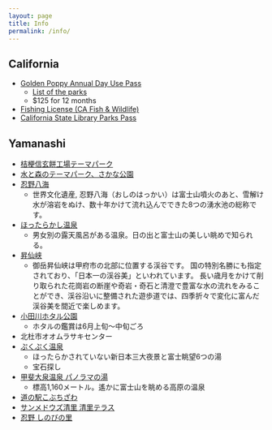 ```yaml
---
layout: page
title: Info
permalink: /info/
---
```


## California 
- [Golden Poppy Annual Day Use Pass](https://store.parks.ca.gov/product/golden-poppy-annual-day-use-pass/)
  - [List of the parks](https://store.parks.ca.gov/wp-content/uploads/2015/03/DPR335GP.pdf)
  - $125 for 12 months
- [Fishing License (CA Fish & Wildlife)](https://wildlife.ca.gov/Licensing/Online-Sales)
- [California State Library Parks Pass](https://www.roseville.ca.us/news/what_s_happening_in_roseville/check_out_a_ca_state_parks_pass_at_your_library)

## Yamanashi
- [桔梗信玄餅工場テーマパーク](http://themepark.kikyouya.co.jp/)
- [水と森のテーマパーク、さかな公園](https://yamanakako.info/fish_park.php)
- [忍野八海](https://yamanakako.info/8lakes_top.php)
  - 世界文化遺産, 忍野八海（おしのはっかい）は富士山噴火のあと、雪解け水が溶岩をぬけ、数十年かけて流れ込んでできた8つの湧水池の総称です。
- [ほったらかし温泉](http://www.hottarakashi-onsen.com/)
  - 男女別の露天風呂がある温泉。日の出と富士山の美しい眺めで知られる。
- [昇仙峡](https://www.shosenkyo-kankoukyokai.com/)
  - 御岳昇仙峡は甲府市の北部に位置する渓谷です。 国の特別名勝にも指定されており、「日本一の渓谷美」といわれています。 長い歳月をかけて削り取られた花崗岩の断崖や奇岩・奇石と清澄で豊富な水の流れをみることができ、渓谷沿いに整備された遊歩道では、四季折々で変化に富んだ渓谷美を間近で楽しめます。
- [小田川ホタル公園](https://www.nirasaki-kankou.jp/event_schedule/event/summer/3945.html)
  - ホタルの鑑賞は6月上旬～中旬ごろ
- 北杜市オオムラサキセンター
- [ぷくぷく温泉](https://www.puku-puku.com/)
  - ほったらかされていない新日本三大夜景と富士眺望6つの湯
  - 宝石探し
- [甲斐大泉温泉 パノラマの湯](https://www.city.hokuto.yamanashi.jp/mountain-guide/spot/panorama-no-yu.html)
  - 標高1,160メートル。遙かに富士山を眺める高原の温泉
- [道の駅こぶちざわ](https://www.city.hokuto.yamanashi.jp/mountain-guide/spot/23085.html)
- [サンメドウズ清里 清里テラス](https://www.sunmeadows.co.jp/)
- [忍野 しのびの里](https://www.oshinoninja.com/)
